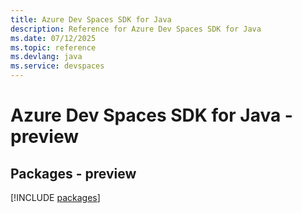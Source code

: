 ```yaml
---
title: Azure Dev Spaces SDK for Java
description: Reference for Azure Dev Spaces SDK for Java
ms.date: 07/12/2025
ms.topic: reference
ms.devlang: java
ms.service: devspaces
---
```

# Azure Dev Spaces SDK for Java - preview
## Packages - preview
[!INCLUDE [packages](dev-spaces-index.md)]